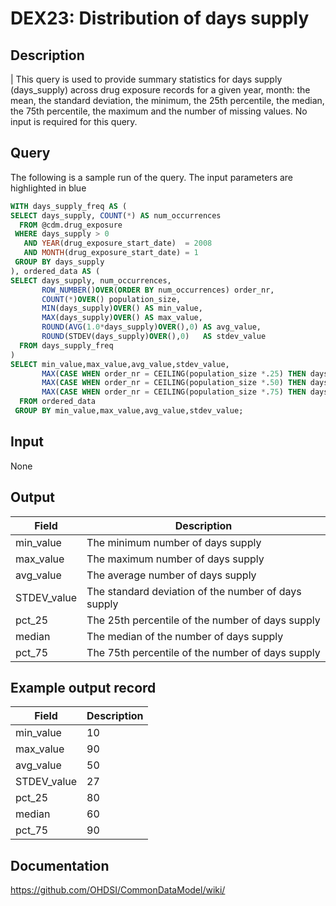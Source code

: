 <!---
Group:drug exposure
Name:DEX23 Distribution of days supply
Author:Patrick Ryan
CDM Version: 5.3
-->

# DEX23: Distribution of days supply

## Description
| This query is used to provide summary statistics for days supply (days_supply) across drug exposure records for a given year, month: the mean, the standard deviation, the minimum, the 25th percentile, the median, the 75th percentile, the maximum and the number of missing values. No input is required for this query.

## Query
The following is a sample run of the query. The input parameters are highlighted in  blue  

```sql
WITH days_supply_freq AS (
SELECT days_supply, COUNT(*) AS num_occurrences
  FROM @cdm.drug_exposure
 WHERE days_supply > 0
   AND YEAR(drug_exposure_start_date)  = 2008
   AND MONTH(drug_exposure_start_date) = 1
 GROUP BY days_supply
), ordered_data AS (
SELECT days_supply, num_occurrences,
       ROW_NUMBER()OVER(ORDER BY num_occurrences) order_nr,
       COUNT(*)OVER() population_size,
       MIN(days_supply)OVER() AS min_value,
       MAX(days_supply)OVER() AS max_value,
       ROUND(AVG(1.0*days_supply)OVER(),0) AS avg_value,    
       ROUND(STDEV(days_supply)OVER(),0)   AS stdev_value
  FROM days_supply_freq
)
SELECT min_value,max_value,avg_value,stdev_value,
       MAX(CASE WHEN order_nr = CEILING(population_size *.25) THEN days_supply END) AS pct_25,
       MAX(CASE WHEN order_nr = CEILING(population_size *.50) THEN days_supply END) AS median,
       MAX(CASE WHEN order_nr = CEILING(population_size *.75) THEN days_supply END) AS pct_75
  FROM ordered_data
 GROUP BY min_value,max_value,avg_value,stdev_value;
```

## Input

 None

## Output

|  Field |  Description |
| --- | --- |
| min_value | The minimum number of days supply |
| max_value | The maximum number of days supply |
| avg_value | The average number of days supply |
| STDEV_value | The standard deviation of the number of days supply |
| pct_25 | The 25th percentile of the number of days supply |
| median | The median of the number of days supply |
| pct_75 | The 75th percentile of the number of days supply |


## Example output record

|  Field |  Description |
| --- | --- |
| min_value | 10 |
| max_value | 90 |
| avg_value | 50 |
| STDEV_value | 27 |
| pct_25 | 80 |
| median | 60 |
| pct_75 | 90 |

## Documentation
https://github.com/OHDSI/CommonDataModel/wiki/
